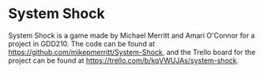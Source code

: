 # System Shock
System Shock is a game made by Michael Merritt and Amari O'Connor for a project in GDD210. The code can be found at https://github.com/mikepmerritt/System-Shock, and the Trello board for the project can be found at https://trello.com/b/kqVWUJAs/system-shock.
